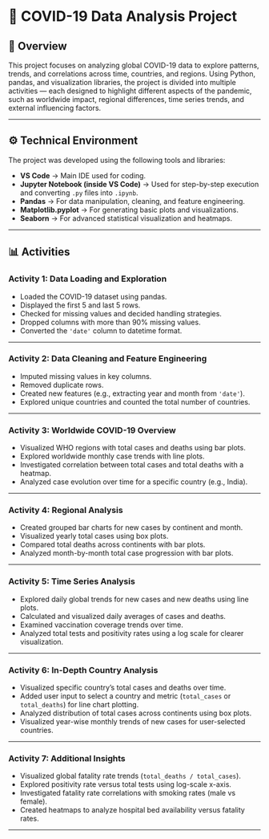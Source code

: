 # 🦠 COVID-19 Data Analysis Project  

## 📌 Overview  
This project focuses on analyzing global COVID-19 data to explore patterns, trends, and correlations across time, countries, and regions. Using Python, pandas, and visualization libraries, the project is divided into multiple activities — each designed to highlight different aspects of the pandemic, such as worldwide impact, regional differences, time series trends, and external influencing factors.  

---

## ⚙️ Technical Environment  
The project was developed using the following tools and libraries:  
- **VS Code** → Main IDE used for coding.  
- **Jupyter Notebook (inside VS Code)** → Used for step-by-step execution and converting `.py` files into `.ipynb`.  
- **Pandas** → For data manipulation, cleaning, and feature engineering.  
- **Matplotlib.pyplot** → For generating basic plots and visualizations.  
- **Seaborn** → For advanced statistical visualization and heatmaps.  

---

## 📊 Activities  

### **Activity 1: Data Loading and Exploration**  
- Loaded the COVID-19 dataset using pandas.  
- Displayed the first 5 and last 5 rows.  
- Checked for missing values and decided handling strategies.  
- Dropped columns with more than 90% missing values.  
- Converted the `'date'` column to datetime format.  

---

### **Activity 2: Data Cleaning and Feature Engineering**  
- Imputed missing values in key columns.  
- Removed duplicate rows.  
- Created new features (e.g., extracting year and month from `'date'`).  
- Explored unique countries and counted the total number of countries.  

---

### **Activity 3: Worldwide COVID-19 Overview**  
- Visualized WHO regions with total cases and deaths using bar plots.  
- Explored worldwide monthly case trends with line plots.  
- Investigated correlation between total cases and total deaths with a heatmap.  
- Analyzed case evolution over time for a specific country (e.g., India).  

---

### **Activity 4: Regional Analysis**  
- Created grouped bar charts for new cases by continent and month.  
- Visualized yearly total cases using box plots.  
- Compared total deaths across continents with bar plots.  
- Analyzed month-by-month total case progression with bar plots.  

---

### **Activity 5: Time Series Analysis**  
- Explored daily global trends for new cases and new deaths using line plots.  
- Calculated and visualized daily averages of cases and deaths.  
- Examined vaccination coverage trends over time.  
- Analyzed total tests and positivity rates using a log scale for clearer visualization.  

---

### **Activity 6: In-Depth Country Analysis**  
- Visualized specific country’s total cases and deaths over time.  
- Added user input to select a country and metric (`total_cases` or `total_deaths`) for line chart plotting.  
- Analyzed distribution of total cases across continents using box plots.  
- Visualized year-wise monthly trends of new cases for user-selected countries.  

---

### **Activity 7: Additional Insights**  
- Visualized global fatality rate trends (`total_deaths / total_cases`).  
- Explored positivity rate versus total tests using log-scale x-axis.  
- Investigated fatality rate correlations with smoking rates (male vs female).  
- Created heatmaps to analyze hospital bed availability versus fatality rates.  

---



